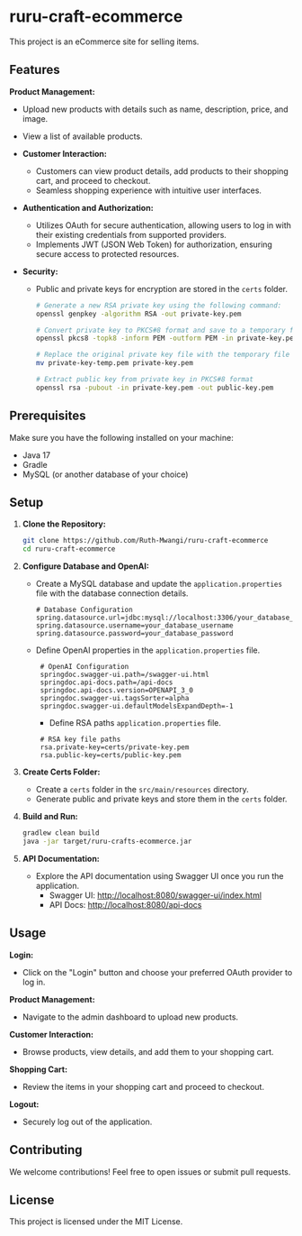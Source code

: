 # ruru-craft-ecommerce
This project is an eCommerce site for selling  items. 

## Features

 **Product Management:**
  - Upload new products with details such as name, description, price, and image.
  - View a list of available products.
  
- **Customer Interaction:**
  - Customers can view product details, add products to their shopping cart, and proceed to checkout.
  - Seamless shopping experience with intuitive user interfaces.

- **Authentication and Authorization:**
  - Utilizes OAuth for secure authentication, allowing users to log in with their existing credentials from supported providers.
  - Implements JWT (JSON Web Token) for authorization, ensuring secure access to protected resources.

- **Security:**
  - Public and private keys for encryption are stored in the `certs` folder.
    ```bash
    # Generate a new RSA private key using the following command:
    openssl genpkey -algorithm RSA -out private-key.pem

    # Convert private key to PKCS#8 format and save to a temporary file
    openssl pkcs8 -topk8 -inform PEM -outform PEM -in private-key.pem -out private-key-temp.pem -nocrypt
    
    # Replace the original private key file with the temporary file
    mv private-key-temp.pem private-key.pem
    
    # Extract public key from private key in PKCS#8 format
    openssl rsa -pubout -in private-key.pem -out public-key.pem
    ```


## Prerequisites

Make sure you have the following installed on your machine:

- Java 17
- Gradle
- MySQL (or another database of your choice)


## Setup

1. **Clone the Repository:**
   ```bash
   git clone https://github.com/Ruth-Mwangi/ruru-craft-ecommerce
   cd ruru-craft-ecommerce
   ```

2. **Configure Database and OpenAI:**
   - Create a MySQL database and update the `application.properties` file with the database connection details.

     ```properties
     # Database Configuration
     spring.datasource.url=jdbc:mysql://localhost:3306/your_database_name
     spring.datasource.username=your_database_username
     spring.datasource.password=your_database_password
     ```

   - Define OpenAI properties in the `application.properties` file.

     ```properties
      # OpenAI Configuration
      springdoc.swagger-ui.path=/swagger-ui.html
      springdoc.api-docs.path=/api-docs
      springdoc.api-docs.version=OPENAPI_3_0
      springdoc.swagger-ui.tagsSorter=alpha
      springdoc.swagger-ui.defaultModelsExpandDepth=-1
     ```

     - Define RSA paths `application.properties` file.

     ```properties
      # RSA key file paths
      rsa.private-key=certs/private-key.pem
      rsa.public-key=certs/public-key.pem
     ```

3. **Create Certs Folder:**
   - Create a `certs` folder in the `src/main/resources` directory.
   - Generate public and private keys and store them in the `certs` folder.

5. **Build and Run:**
   ```bash
   gradlew clean build
   java -jar target/ruru-crafts-ecommerce.jar
   ```
6. **API Documentation:**
   - Explore the API documentation using Swagger UI once you run the application.
     - Swagger UI: [http://localhost:8080/swagger-ui/index.html](http://localhost:8080/swagger-ui/index.html)
     - API Docs: [http://localhost:8080/api-docs](http://localhost:8080/api-docs)
    
## Usage

**Login:**
- Click on the "Login" button and choose your preferred OAuth provider to log in.

**Product Management:**
- Navigate to the admin dashboard to upload new products.

**Customer Interaction:**
- Browse products, view details, and add them to your shopping cart.

**Shopping Cart:**
- Review the items in your shopping cart and proceed to checkout.

**Logout:**
- Securely log out of the application.

## Contributing

We welcome contributions! Feel free to open issues or submit pull requests.

## License

This project is licensed under the MIT License.
